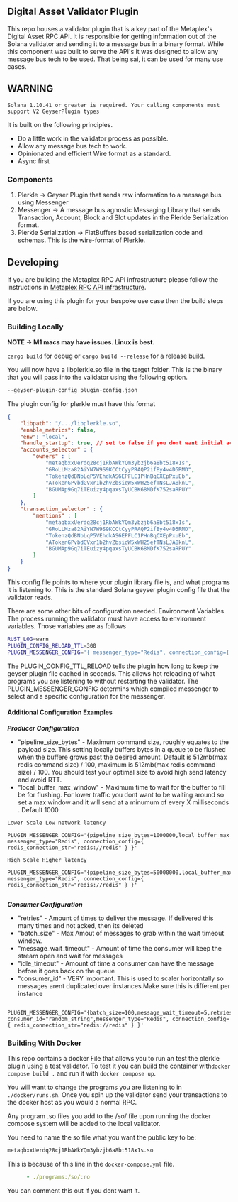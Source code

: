 
## Digital Asset Validator Plugin
This repo houses a validator plugin that is a key part of the Metaplex's Digital Asset RPC API. It is responsible for getting 
information out of the Solana validator and sending it to a message bus in a binary format. While this component was 
built to serve the API's it was designed to allow any message bus tech to be used. That being sai, it can be used for many use cases.

## WARNING
```
Solana 1.10.41 or greater is required. Your calling components must support V2 GeyserPlugin types
```

It is built on the following principles.
* Do a little work in the validator process as possible.
* Allow any message bus tech to work.
* Opinionated and efficient Wire format as a standard.
* Async first

### Components
1. Plerkle -> Geyser Plugin that sends raw information to a message bus using Messenger
2. Messenger -> A message bus agnostic Messaging Library that sends Transaction, Account, Block and Slot updates in the Plerkle Serialization format.
3. Plerkle Serialization -> FlatBuffers based serialization code and schemas. This is the wire-format of Plerkle.


## Developing
If you are building the Metaplex RPC API infrastructure please follow the instructions in [Metaplex RPC API infrastructure](https://github.com/metaplex-foundation/digital-asset-rpc-infrastructure).

If you are using this plugin for your bespoke use case then the build steps are below.

### Building Locally
**NOTE -> M1 macs may have issues. Linux is best.**

``cargo build`` for debug or
``cargo build --release`` for a release build. 

You will now have a libplerkle.so file in the target folder. This is the binary that you will pass into the validator using the following option.

```bash
--geyser-plugin-config plugin-config.json
```

The plugin config for plerkle must have this format

```json
{
    "libpath": "/.../libplerkle.so",
    "enable_metrics": false,
    "env": "local",
    "handle_startup": true, // set to false if you dont want initial account flush
    "accounts_selector" : {
        "owners" : [
            "metaqbxxUerdq28cj1RbAWkYQm3ybzjb6a8bt518x1s",
            "GRoLLMza82AiYN7W9S9KCCtCyyPRAQP2ifBy4v4D5RMD",
            "TokenzQdBNbLqP5VEhdkAS6EPFLC1PHnBqCXEpPxuEb",
            "ATokenGPvbdGVxr1b2hvZbsiqW5xWH25efTNsLJA8knL",
            "BGUMAp9Gq7iTEuizy4pqaxsTyUCBK68MDfK752saRPUY"
        ]
    },
    "transaction_selector" : {
        "mentions" : [
            "metaqbxxUerdq28cj1RbAWkYQm3ybzjb6a8bt518x1s",
            "GRoLLMza82AiYN7W9S9KCCtCyyPRAQP2ifBy4v4D5RMD",
            "TokenzQdBNbLqP5VEhdkAS6EPFLC1PHnBqCXEpPxuEb",
            "ATokenGPvbdGVxr1b2hvZbsiqW5xWH25efTNsLJA8knL",
            "BGUMAp9Gq7iTEuizy4pqaxsTyUCBK68MDfK752saRPUY"
        ]
    }
}

```
This config file points to where your plugin library file is, and what programs it is listening to. 
This is the standard Solana geyser plugin config file that the validator reads. 

There are some other bits of configuration needed. Environment Variables.
The process running the validator must have access to environment variables. Those variables are as follows

```bash
RUST_LOG=warn
PLUGIN_CONFIG_RELOAD_TTL=300  
PLUGIN_MESSENGER_CONFIG='{ messenger_type="Redis", connection_config={ redis_connection_str="redis://redis" } }'
```
The PLUGIN_CONFIG_TTL_RELOAD tells the plugin how long to keep the geyser plugin file cached in seconds. This allows hot reloading of what programs you are listening to without restarting the validator.
The PLUGIN_MESSENGER_CONFIG determins which compiled messenger to select and a specific configuration for the messenger.

#### Additional Configuration Examples

***Producer Configuration***

- "pipeline_size_bytes" - Maximum command size, roughly equates to the payload size. This setting locally buffers bytes in a queue to be flushed when the buffere grows past the desired amount. Default is 512mb(max redis command size) / 100, maximum is 512mb(max redis command size) / 100. You should test your optimal size to avoid high send latency and avoid RTT.
- "local_buffer_max_window" - Maximum time to wait for the buffer to fill be for flushing. For lower traffic you dont want to be waiting around so set a max window and it will send at a minumum of every X milliseconds . Default 1000

```
Lower Scale Low network latency 

PLUGIN_MESSENGER_CONFIG='{pipeline_size_bytes=1000000,local_buffer_max_window=10, messenger_type="Redis", connection_config={ redis_connection_str="redis://redis" } }'

High Scale Higher latency

PLUGIN_MESSENGER_CONFIG='{pipeline_size_bytes=50000000,local_buffer_max_window=500, messenger_type="Redis", connection_config={ redis_connection_str="redis://redis" } }'


```

***Consumer Configuration***

- "retries" - Amount of times to deliver the message. If delivered this many times and not acked, then its deleted
- "batch_size" - Max Amout of messages to grab within the wait timeout window.
- "message_wait_timeout" - Amount of time the consumer will keep the stream open and wait for messages 
- "idle_timeout" - Amount of time a consumer can have the message before it goes back on the queue
- "consumer_id" - VERY important. This is used to scaler horizontally so messages arent duplicated over instances.Make sure this is different per instance

```

PLUGIN_MESSENGER_CONFIG='{batch_size=100,message_wait_timeout=5,retries=5, consumer_id="random_string",messenger_type="Redis", connection_config={ redis_connection_str="redis://redis" } }'

```



### Building With Docker
This repo contains a docker File that allows you to run an test the plerkle plugin using a test validator.
To test it you can build the container with```docker compose build .``` and run it with ```docker compose up```. 

You will want to change the programs you are listening to in `./docker/runs.sh`. Once you spin up the validator send your transactions to the docker host as you would a normal RPC.

Any program .so files you add to the /so/ file upon running the docker compose system will be added to the local validator.

You need to name the so file what you want the public key to be:
```bash
metaqbxxUerdq28cj1RbAWkYQm3ybzjb6a8bt518x1s.so
```
This is because of this line in the ``docker-compose.yml`` file. 
```yaml
      - ./programs:/so/:ro
```

You can comment this out if you dont want it.

